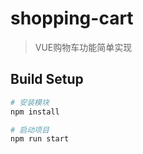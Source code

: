 # shopping-cart

> VUE购物车功能简单实现

## Build Setup

``` bash
# 安装模块
npm install

# 启动项目
npm run start

```

